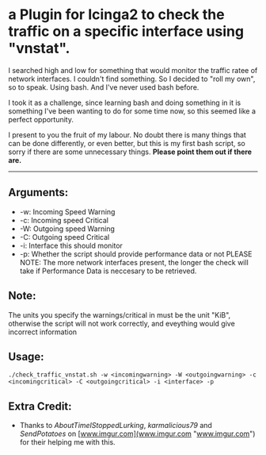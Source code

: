 # a Plugin for Icinga2 to check the traffic on a specific interface using "vnstat". #

I searched high and low for something that would monitor the traffic ratee of network interfaces. I couldn't find something. So I decided to "roll my own", so to speak. Using bash. And I've never used bash before.

I took it as a challenge, since learning bash and doing something in it is something I've been wanting to do for some time now, so this seemed like a perfect opportunity.


I present to you the fruit of my labour. No doubt there is many things that can be done differently, or even better, but this is my first bash script, so sorry if there are some unnecessary things. **Please point them out if there are.**

----------
## Arguments: ##
- -w: Incoming Speed Warning
- -c: Incoming speed Critical
- -W: Outgoing speed Warning
- -C: Outgoing speed Critical
- -i: Interface this should monitor
- -p: Whether the script should provide performance data or not PLEASE NOTE: The more network interfaces present, the longer the check will take if Performance Data is neccesary to be retrieved.

## Note: ##
The units you specify the warnings/critical in must be the unit "KiB", otherwise the script will not work correctly, and eveything would give incorrect
information

## Usage: ##
    ./check_traffic_vnstat.sh -w <incomingwarning> -W <outgoingwarning> -c <incomingcritical> -C <outgoingcritical> -i <interface> -p
## Extra Credit: ##
- Thanks to *AboutTimeIStoppedLurking*, *karmalicious79* and *SendPotatoes* on [www.imgur.com](www.imgur.com "www.imgur.com") for their helping me with this.
 
